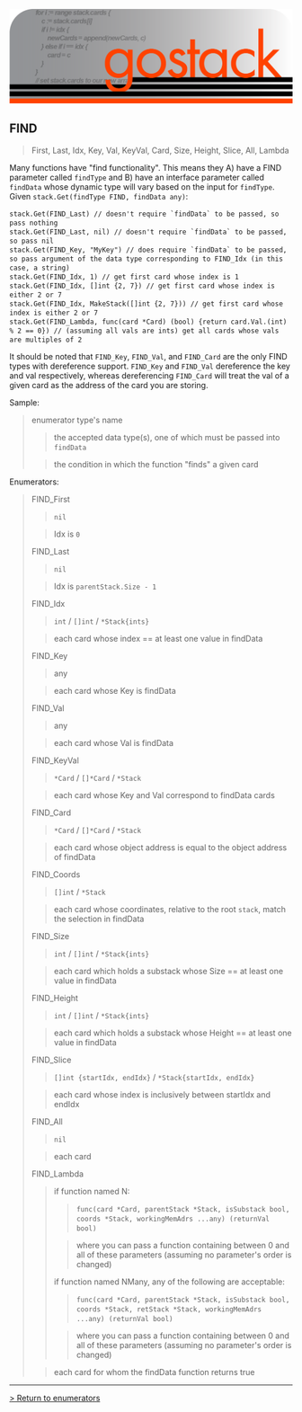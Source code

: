 ![Banner](../../media/gostack_SmallerTransparent.png)

<h2>FIND</h2>

 > First, Last, Idx, Key, Val, KeyVal, Card, Size, Height, Slice, All, Lambda

Many functions have "find functionality".  This means they A) have a FIND parameter called `findType` and B) have an interface parameter called `findData` whose dynamic type will vary based on the input for `findType`.  Given `stack.Get(findType FIND, findData any)`:

```
stack.Get(FIND_Last) // doesn't require `findData` to be passed, so pass nothing
stack.Get(FIND_Last, nil) // doesn't require `findData` to be passed, so pass nil
stack.Get(FIND_Key, "MyKey") // does require `findData` to be passed, so pass argument of the data type corresponding to FIND_Idx (in this case, a string)
stack.Get(FIND_Idx, 1) // get first card whose index is 1
stack.Get(FIND_Idx, []int {2, 7}) // get first card whose index is either 2 or 7
stack.Get(FIND_Idx, MakeStack([]int {2, 7})) // get first card whose index is either 2 or 7
stack.Get(FIND_Lambda, func(card *Card) (bool) {return card.Val.(int) % 2 == 0}) // (assuming all vals are ints) get all cards whose vals are multiples of 2
```

It should be noted that `FIND_Key`, `FIND_Val`, and `FIND_Card` are the only FIND types with dereference support.  `FIND_Key` and `FIND_Val` dereference the key and val respectively, whereas dereferencing `FIND_Card` will treat the val of a given card as the address of the card you are storing.

Sample:
 > enumerator type's name
 >> the accepted data type(s), one of which must be passed into `findData`
 >
 >> the condition in which the function "finds" a given card

Enumerators:
 > FIND_First
 >> `nil`
 >
 >> Idx is `0`
 >
 > FIND_Last
 >> `nil`
 >
 >> Idx is `parentStack.Size - 1`
 >
 > FIND_Idx
 >> `int` / `[]int` / `*Stack{ints}`
 >
 >> each card whose index == at least one value in findData
 >
 > FIND_Key
 >> any
 >
 >> each card whose Key is findData
 >
 > FIND_Val
 >> any
 >
 >> each card whose Val is findData
 >
 > FIND_KeyVal
 >> `*Card` / `[]*Card` / `*Stack`
 >
 >> each card whose Key and Val correspond to findData cards
 >
 > FIND_Card
 >> `*Card` / `[]*Card` / `*Stack`
 >
 >> each card whose object address is equal to the object address of findData
 >
 > FIND_Coords
 >> `[]int` / `*Stack`
 >
 >> each card whose coordinates, relative to the root `stack`, match the selection in findData
 >
 > FIND_Size
 >> `int` / `[]int` / `*Stack{ints}`
 >
 >> each card which holds a substack whose Size == at least one value in findData
 >
 > FIND_Height
 >> `int` / `[]int` / `*Stack{ints}`
 >
 >> each card which holds a substack whose Height == at least one value in findData
 >
 > FIND_Slice
 >> `[]int {startIdx, endIdx}` / `*Stack{startIdx, endIdx}`
 >
 >> each card whose index is inclusively between startIdx and endIdx
 >
 > FIND_All
 >> `nil`
 >
 >> each card
 >
 > FIND_Lambda
 >> if function named N:
 >>> `func(card *Card, parentStack *Stack, isSubstack bool, coords *Stack, workingMemAdrs ...any) (returnVal bool)`
 >> 
 >>> where you can pass a function containing between 0 and all of these parameters (assuming no parameter's order is changed)
 >>
 >> if function named NMany, any of the following are acceptable:
 >>> `func(card *Card, parentStack *Stack, isSubstack bool, coords *Stack, retStack *Stack, workingMemAdrs ...any) (returnVal bool)`
 >> 
 >>> where you can pass a function containing between 0 and all of these parameters (assuming no parameter's order is changed)
 >
 >> each card for whom the findData function returns true

 ---

 [> Return to enumerators](../enumsAPI.md)